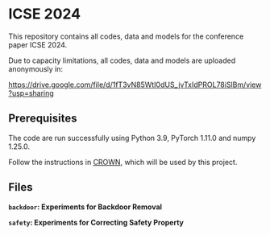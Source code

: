 
# ICSE 2024

This repository contains all codes, data and models for the conference paper ICSE 2024.

Due to capacity limitations, all codes, data and models are uploaded anonymously in:

https://drive.google.com/file/d/1fT3vN85WtI0dUS_jvTxIdPROL78iSlBm/view?usp=sharing


## Prerequisites
The code are run successfully using Python 3.9, PyTorch 1.11.0 and numpy 1.25.0.

Follow the instructions in <a href="https://github.com/Verified-Intelligence/auto_LiRPA" target="_blank">CROWN</a>, which will be used by this project. 


## Files
**`backdoor`: Experiments for Backdoor Removal**

**`safety`: Experiments for Correcting Safety Property**

